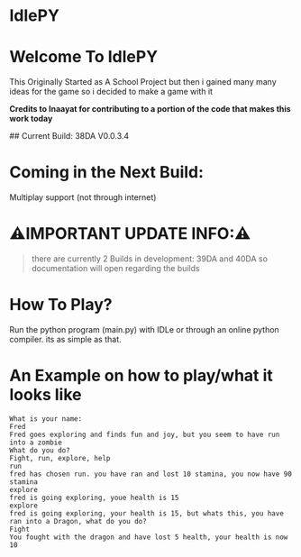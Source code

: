 # IdlePY
<h1> Welcome To IdlePY</h1>
<p>This Originally Started as A School Project but then i gained many many ideas for the game so i decided to make a game with it</p>
<p><b> Credits to Inaayat for contributing to a portion of the code that  makes this work today</b></p>
## Current Build: 38DA V0.0.3.4

# Coming in the Next Build:
Multiplay support (not through internet)

# ⚠️IMPORTANT UPDATE INFO:⚠️
 > there are currently 2 Builds in development: 39DA and 40DA so documentation will open regarding the builds

# How To Play?
Run the python program (main.py) with IDLe or through an online python compiler. its as simple as that.

# An Example on how to play/what it looks like
```
What is your name:
Fred
Fred goes exploring and finds fun and joy, but you seem to have run into a zombie
What do you do?
Fight, run, explore, help
run
fred has chosen run. you have ran and lost 10 stamina, you now have 90 stamina
explore
fred is going exploring, youe health is 15
explore
fred is going exploring, your health is 15, but whats this, you have ran into a Dragon, what do you do?
Fight
You fought with the dragon and have lost 5 health, your health is now 10
```

